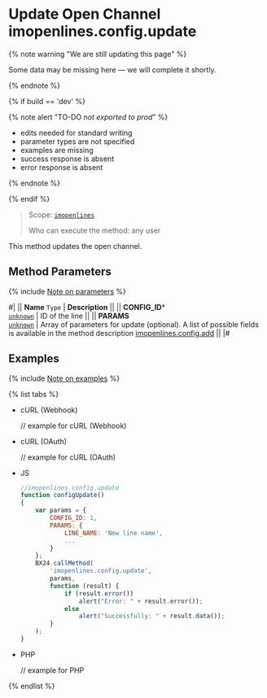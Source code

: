 # Update Open Channel imopenlines.config.update

{% note warning "We are still updating this page" %}

Some data may be missing here — we will complete it shortly.

{% endnote %}

{% if build == 'dev' %}

{% note alert "TO-DO _not exported to prod_" %}

- edits needed for standard writing
- parameter types are not specified
- examples are missing
- success response is absent
- error response is absent

{% endnote %}

{% endif %}

> Scope: [`imopenlines`](../../scopes/permissions.md)
>
> Who can execute the method: any user

This method updates the open channel.

## Method Parameters

{% include [Note on parameters](../../../_includes/required.md) %}

#|
|| **Name**
`Type` | **Description** ||
|| **CONFIG_ID***  
[`unknown`](../../data-types.md) | ID of the line ||
|| **PARAMS**  
[`unknown`](../../data-types.md) | Array of parameters for update (optional). A list of possible fields is available in the method description [imopenlines.config.add](./imopenlines-config-add.md) ||
|#

## Examples

{% include [Note on examples](../../../_includes/examples.md) %}

{% list tabs %}

- cURL (Webhook)

    // example for cURL (Webhook)

- cURL (OAuth)

    // example for cURL (OAuth)

- JS

    ```js
    //imopenlines.config.update
    function configUpdate()
    {
        var params = {
            CONFIG_ID: 1,
            PARAMS: {
                LINE_NAME: 'New line name',
                ...
            }
        };
        BX24.callMethod(
            'imopenlines.config.update',
            params,
            function (result) {
                if (result.error())
                    alert("Error: " + result.error());
                else
                    alert("Successfully: " + result.data());
            }
        );
    }
    ```

- PHP

    // example for PHP

{% endlist %}